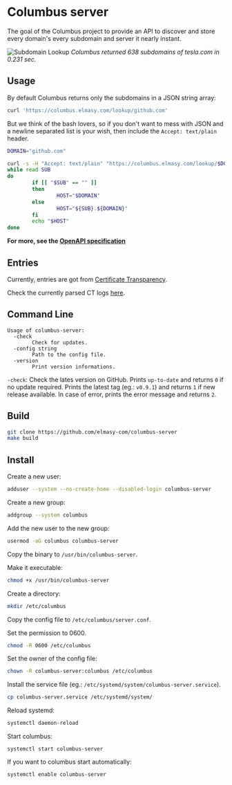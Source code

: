 # Columbus server

The goal of the Columbus project to provide an API to discover and store every domain's every subdomain and server it nearly instant.

![Subdomain Lookup](https://columbus.elmasy.com/gif/lookup.gif)
*Columbus returned 638 subdomains of tesla.com in 0.231 sec.*

## Usage

By default Columbus returns only the subdomains in a JSON string array:
```bash
curl 'https://columbus.elmasy.com/lookup/github.com'
```

But we think of the bash lovers, so if you don't want to mess with JSON and a newline separated list is your wish, then include the `Accept: text/plain` header.
```bash
DOMAIN="github.com"

curl -s -H "Accept: text/plain" "https://columbus.elmasy.com/lookup/$DOMAIN" | \
while read SUB
do
        if [[ "$SUB" == "" ]]
        then
                HOST="$DOMAIN"
        else
                HOST="${SUB}.${DOMAIN}"
        fi
        echo "$HOST"
done
```

**For more, see the [OpenAPI specification](https://columbus.elmasy.com/openapi.yaml)**

## Entries

Currently, entries are got from [Certificate Transparency](https://certificate.transparency.dev/).

Check the currently parsed CT logs [here](https://status.elmasy.com/status/4803b934327a1168b515).

## Command Line

```
Usage of columbus-server:
  -check
    	Check for updates.
  -config string
    	Path to the config file.
  -version
    	Print version informations.
```

`-check`: Check the lates version on GitHub.
Prints `up-to-date` and returns `0` if no update required.
Prints the latest tag (eg.: `v0.9.1`) and returns `1` if new release available.
In case of error, prints the error message and returns `2`.

## Build

```bash
git clone https://github.com/elmasy-com/columbus-server
make build
```

## Install

Create a new user:

```bash
adduser --system --no-create-home --disabled-login columbus-server
```

Create a new group:

```bash
addgroup --system columbus
```

Add the new user to the new group:

```bash
usermod -aG columbus columbus-server
```

Copy the binary to `/usr/bin/columbus-server`.

Make it executable:
```bash
chmod +x /usr/bin/columbus-server
```

Create a directory:
```bash
mkdir /etc/columbus
```

Copy the config file to `/etc/columbus/server.conf`.

Set the permission to 0600.
```bash
chmod -R 0600 /etc/columbus
```

Set the owner of the config file:
```bash
chown -R columbus-server:columbus /etc/columbus
```

Install the service file (eg.: `/etc/systemd/system/columbus-server.service`).
```bash
cp columbus-server.service /etc/systemd/system/
```

Reload systemd:
```bash
systemctl daemon-reload
```

Start columbus:
```
systemctl start columbus-server
```

If you want to columbus start automatically:
```
systemctl enable columbus-server
```
 
